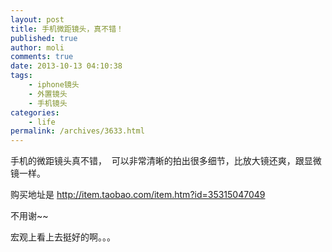 ```yaml
---
layout: post
title: 手机微距镜头，真不错！
published: true
author: moli
comments: true
date: 2013-10-13 04:10:38
tags:
    - iphone镜头
    - 外置镜头
    - 手机镜头
categories:
    - life
permalink: /archives/3633.html
---
```

[][1]手机的微距镜头真不错，  可以非常清晰的拍出很多细节，比放大镜还爽，跟显微镜一样。

购买地址是 http://item.taobao.com/item.htm?id=35315047049

不用谢~~

[][1]

[][2]宏观上看上去挺好的啊。。。

[][3]

 [1]: http://img.huoxr.com/huoxr/2013/10/IMG_1474.jpg
 [2]: http://img.huoxr.com/huoxr/2013/10/IMG_1477.jpg
 [3]: http://img.huoxr.com/huoxr/2013/10/20131013160441.jpg